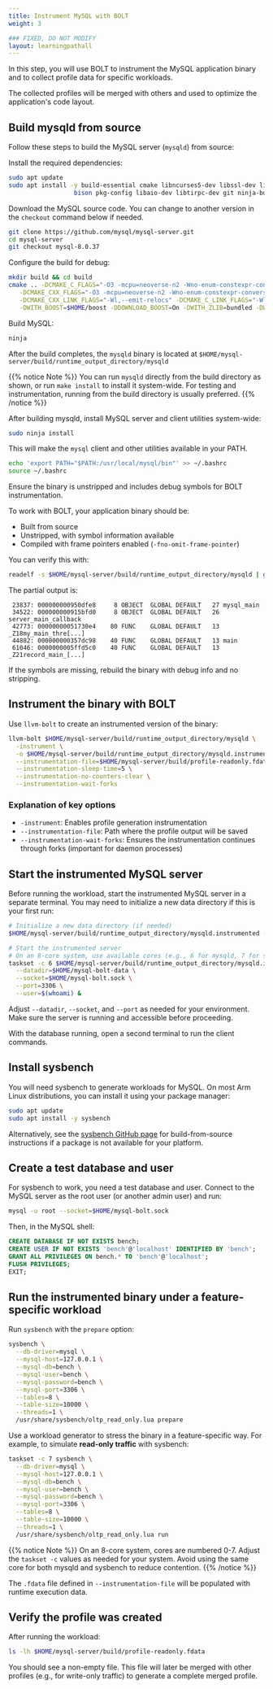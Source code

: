 ```yaml
---
title: Instrument MySQL with BOLT 
weight: 3

### FIXED, DO NOT MODIFY
layout: learningpathall
---
```


In this step, you will use BOLT to instrument the MySQL application binary and to collect profile data for specific workloads. 

The collected profiles will be merged with others and used to optimize the application's code layout.

## Build mysqld from source 

Follow these steps to build the MySQL server (`mysqld`) from source:

Install the required dependencies:

```bash
sudo apt update
sudo apt install -y build-essential cmake libncurses5-dev libssl-dev libboost-all-dev \ 
                  bison pkg-config libaio-dev libtirpc-dev git ninja-build liblz4-dev
```

Download the MySQL source code. You can change to another version in the `checkout` command below if needed. 

```bash
git clone https://github.com/mysql/mysql-server.git
cd mysql-server
git checkout mysql-8.0.37
```

Configure the build for debug:

```bash
mkdir build && cd build
cmake .. -DCMAKE_C_FLAGS="-O3 -mcpu=neoverse-n2 -Wno-enum-constexpr-conversion -fno-reorder-blocks-and-partition" \
   -DCMAKE_CXX_FLAGS="-O3 -mcpu=neoverse-n2 -Wno-enum-constexpr-conversion -fno-reorder-blocks-and-partition" \
   -DCMAKE_CXX_LINK_FLAGS="-Wl,--emit-relocs" -DCMAKE_C_LINK_FLAGS="-Wl,--emit-relocs" -G Ninja \
   -DWITH_BOOST=$HOME/boost -DDOWNLOAD_BOOST=On -DWITH_ZLIB=bundled -DWITH_LZ4=system -DWITH_SSL=system
```

Build MySQL:

```bash
ninja
```

After the build completes, the `mysqld` binary is located at `$HOME/mysql-server/build/runtime_output_directory/mysqld`

{{% notice Note %}}
You can run `mysqld` directly from the build directory as shown, or run `make install` to install it system-wide. For testing and instrumentation, running from the build directory is usually preferred.
{{% /notice %}} 

After building mysqld, install MySQL server and client utilities system-wide:

```bash
sudo ninja install
```

This will make the `mysql` client and other utilities available in your PATH.

```bash
echo 'export PATH="$PATH:/usr/local/mysql/bin"' >> ~/.bashrc
source ~/.bashrc
```

Ensure the binary is unstripped and includes debug symbols for BOLT instrumentation.

To work with BOLT, your application binary should be:

- Built from source
- Unstripped, with symbol information available
- Compiled with frame pointers enabled (`-fno-omit-frame-pointer`)

You can verify this with:

```bash
readelf -s $HOME/mysql-server/build/runtime_output_directory/mysqld | grep main
```

The partial output is:

```output
 23837: 000000000950dfe8     8 OBJECT  GLOBAL DEFAULT   27 mysql_main
 34522: 000000000915bfd0     8 OBJECT  GLOBAL DEFAULT   26 server_main_callback
 42773: 00000000051730e4    80 FUNC    GLOBAL DEFAULT   13 _Z18my_main_thre[...]
 44882: 000000000357dc98    40 FUNC    GLOBAL DEFAULT   13 main
 61046: 0000000005ffd5c0    40 FUNC    GLOBAL DEFAULT   13 _Z21record_main_[...]
```

If the symbols are missing, rebuild the binary with debug info and no stripping.

## Instrument the binary with BOLT

Use `llvm-bolt` to create an instrumented version of the binary:

```bash
llvm-bolt $HOME/mysql-server/build/runtime_output_directory/mysqld \
  -instrument \
  -o $HOME/mysql-server/build/runtime_output_directory/mysqld.instrumented \
  --instrumentation-file=$HOME/mysql-server/build/profile-readonly.fdata \
  --instrumentation-sleep-time=5 \
  --instrumentation-no-counters-clear \
  --instrumentation-wait-forks
```

### Explanation of key options

- `-instrument`: Enables profile generation instrumentation
- `--instrumentation-file`: Path where the profile output will be saved
- `--instrumentation-wait-forks`: Ensures the instrumentation continues through forks (important for daemon processes)


## Start the instrumented MySQL server

Before running the workload, start the instrumented MySQL server in a separate terminal. You may need to initialize a new data directory if this is your first run:

```bash
# Initialize a new data directory (if needed)
$HOME/mysql-server/build/runtime_output_directory/mysqld.instrumented --initialize-insecure --datadir=$HOME/mysql-bolt-data

# Start the instrumented server
# On an 8-core system, use available cores (e.g., 6 for mysqld, 7 for sysbench)
taskset -c 6 $HOME/mysql-server/build/runtime_output_directory/mysqld.instrumented \
  --datadir=$HOME/mysql-bolt-data \
  --socket=$HOME/mysql-bolt.sock \
  --port=3306 \
  --user=$(whoami) &
```

Adjust `--datadir`, `--socket`, and `--port` as needed for your environment. Make sure the server is running and accessible before proceeding.

With the database running, open a second terminal to run the client commands. 

## Install sysbench

You will need sysbench to generate workloads for MySQL. On most Arm Linux distributions, you can install it using your package manager:

```bash
sudo apt update
sudo apt install -y sysbench
```

Alternatively, see the [sysbench GitHub page](https://github.com/akopytov/sysbench) for build-from-source instructions if a package is not available for your platform.

## Create a test database and user

For sysbench to work, you need a test database and user. Connect to the MySQL server as the root user (or another admin user) and run:

```bash
mysql -u root --socket=$HOME/mysql-bolt.sock
```

Then, in the MySQL shell:

```sql
CREATE DATABASE IF NOT EXISTS bench;
CREATE USER IF NOT EXISTS 'bench'@'localhost' IDENTIFIED BY 'bench';
GRANT ALL PRIVILEGES ON bench.* TO 'bench'@'localhost';
FLUSH PRIVILEGES;
EXIT;
```

## Run the instrumented binary under a feature-specific workload

Run `sysbench` with the `prepare` option:

```bash
sysbench \
  --db-driver=mysql \
  --mysql-host=127.0.0.1 \
  --mysql-db=bench \
  --mysql-user=bench \
  --mysql-password=bench \
  --mysql-port=3306 \
  --tables=8 \
  --table-size=10000 \
  --threads=1 \
  /usr/share/sysbench/oltp_read_only.lua prepare
```

Use a workload generator to stress the binary in a feature-specific way. For example, to simulate **read-only traffic** with sysbench:

```bash
taskset -c 7 sysbench \
  --db-driver=mysql \
  --mysql-host=127.0.0.1 \
  --mysql-db=bench \
  --mysql-user=bench \
  --mysql-password=bench \
  --mysql-port=3306 \
  --tables=8 \
  --table-size=10000 \
  --threads=1 \
  /usr/share/sysbench/oltp_read_only.lua run
```

{{% notice Note %}}
On an 8-core system, cores are numbered 0-7. Adjust the `taskset -c` values as needed for your system. Avoid using the same core for both mysqld and sysbench to reduce contention.
{{% /notice %}} 

The `.fdata` file defined in `--instrumentation-file` will be populated with runtime execution data.

## Verify the profile was created

After running the workload:

```bash
ls -lh $HOME/mysql-server/build/profile-readonly.fdata
```

You should see a non-empty file. This file will later be merged with other profiles (e.g., for write-only traffic) to generate a complete merged profile.

